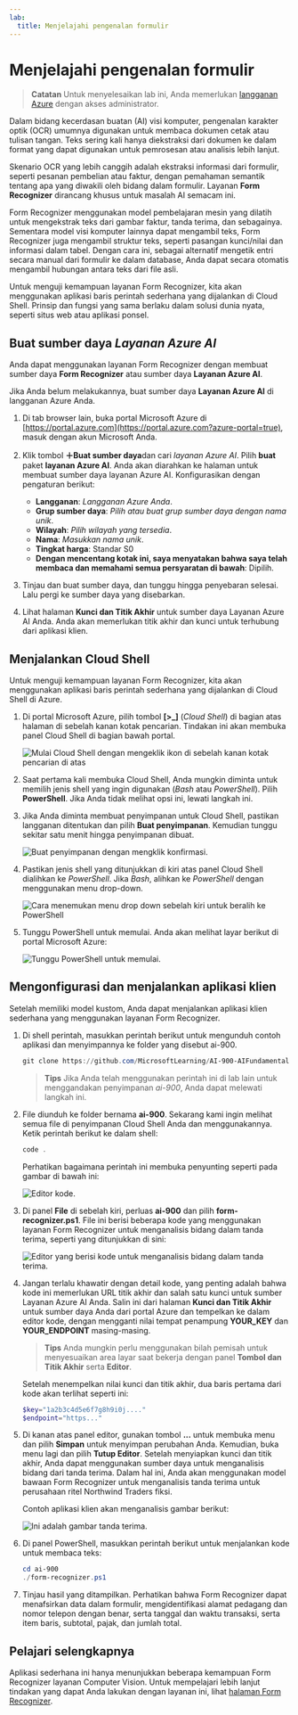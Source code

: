 ```yaml
---
lab:
  title: Menjelajahi pengenalan formulir
---
```


# Menjelajahi pengenalan formulir

> **Catatan** Untuk menyelesaikan lab ini, Anda memerlukan [langganan Azure](https://azure.microsoft.com/free?azure-portal=true) dengan akses administrator.

Dalam bidang kecerdasan buatan (AI) visi komputer, pengenalan karakter optik (OCR) umumnya digunakan untuk membaca dokumen cetak atau tulisan tangan. Teks sering kali hanya diekstraksi dari dokumen ke dalam format yang dapat digunakan untuk pemrosesan atau analisis lebih lanjut.

Skenario OCR yang lebih canggih adalah ekstraksi informasi dari formulir, seperti pesanan pembelian atau faktur, dengan pemahaman semantik tentang apa yang diwakili oleh bidang dalam formulir. Layanan **Form Recognizer** dirancang khusus untuk masalah AI semacam ini.

Form Recognizer menggunakan model pembelajaran mesin yang dilatih untuk mengekstrak teks dari gambar faktur, tanda terima, dan sebagainya. Sementara model visi komputer lainnya dapat mengambil teks, Form Recognizer juga mengambil struktur teks, seperti pasangan kunci/nilai dan informasi dalam tabel. Dengan cara ini, sebagai alternatif mengetik entri secara manual dari formulir ke dalam database, Anda dapat secara otomatis mengambil hubungan antara teks dari file asli. 

Untuk menguji kemampuan layanan Form Recognizer, kita akan menggunakan aplikasi baris perintah sederhana yang dijalankan di Cloud Shell. Prinsip dan fungsi yang sama berlaku dalam solusi dunia nyata, seperti situs web atau aplikasi ponsel.

## Buat sumber daya *Layanan Azure AI*

Anda dapat menggunakan layanan Form Recognizer dengan membuat sumber daya **Form Recognizer** atau sumber daya **Layanan Azure AI**.

Jika Anda belum melakukannya, buat sumber daya **Layanan Azure AI** di langganan Azure Anda.

1. Di tab browser lain, buka portal Microsoft Azure di [https://portal.azure.com](https://portal.azure.com?azure-portal=true), masuk dengan akun Microsoft Anda.

1. Klik tombol **＋Buat sumber daya**dan cari *layanan Azure AI*. Pilih **buat** paket **layanan Azure AI**. Anda akan diarahkan ke halaman untuk membuat sumber daya layanan Azure AI. Konfigurasikan dengan pengaturan berikut:
    - **Langganan**: *Langganan Azure Anda*.
    - **Grup sumber daya**: *Pilih atau buat grup sumber daya dengan nama unik*.
    - **Wilayah**: *Pilih wilayah yang tersedia*.
    - **Nama**: *Masukkan nama unik*.
    - **Tingkat harga**: Standar S0
    - **Dengan mencentang kotak ini, saya menyatakan bahwa saya telah membaca dan memahami semua persyaratan di bawah**: Dipilih.

1. Tinjau dan buat sumber daya, dan tunggu hingga penyebaran selesai. Lalu pergi ke sumber daya yang disebarkan.

1. Lihat halaman **Kunci dan Titik Akhir** untuk sumber daya Layanan Azure AI Anda. Anda akan memerlukan titik akhir dan kunci untuk terhubung dari aplikasi klien.

## Menjalankan Cloud Shell

Untuk menguji kemampuan layanan Form Recognizer, kita akan menggunakan aplikasi baris perintah sederhana yang dijalankan di Cloud Shell di Azure. 

1. Di portal Microsoft Azure, pilih tombol **[>_]** (*Cloud Shell*) di bagian atas halaman di sebelah kanan kotak pencarian. Tindakan ini akan membuka panel Cloud Shell di bagian bawah portal. 

    ![Mulai Cloud Shell dengan mengeklik ikon di sebelah kanan kotak pencarian di atas](media/analyze-receipts/powershell-portal-guide-1.png)

1. Saat pertama kali membuka Cloud Shell, Anda mungkin diminta untuk memilih jenis shell yang ingin digunakan (*Bash* atau *PowerShell*). Pilih **PowerShell**. Jika Anda tidak melihat opsi ini, lewati langkah ini.  

1. Jika Anda diminta membuat penyimpanan untuk Cloud Shell, pastikan langganan ditentukan dan pilih **Buat penyimpanan**. Kemudian tunggu sekitar satu menit hingga penyimpanan dibuat.

    ![Buat penyimpanan dengan mengklik konfirmasi.](media/analyze-receipts/powershell-portal-guide-2.png)

1. Pastikan jenis shell yang ditunjukkan di kiri atas panel Cloud Shell dialihkan ke *PowerShell*. Jika *Bash*, alihkan ke *PowerShell* dengan menggunakan menu drop-down.

    ![Cara menemukan menu drop down sebelah kiri untuk beralih ke PowerShell](media/analyze-receipts/powershell-portal-guide-3.png) 

1. Tunggu PowerShell untuk memulai. Anda akan melihat layar berikut di portal Microsoft Azure:  

    ![Tunggu PowerShell untuk memulai.](media/analyze-receipts/powershell-prompt.png) 

## Mengonfigurasi dan menjalankan aplikasi klien

Setelah memiliki model kustom, Anda dapat menjalankan aplikasi klien sederhana yang menggunakan layanan Form Recognizer.

1. Di shell perintah, masukkan perintah berikut untuk mengunduh contoh aplikasi dan menyimpannya ke folder yang disebut ai-900.

    ```PowerShell
    git clone https://github.com/MicrosoftLearning/AI-900-AIFundamentals ai-900
    ```

    >**Tips** Jika Anda telah menggunakan perintah ini di lab lain untuk menggandakan penyimpanan *ai-900*, Anda dapat melewati langkah ini.

1. File diunduh ke folder bernama **ai-900**. Sekarang kami ingin melihat semua file di penyimpanan Cloud Shell Anda dan menggunakannya. Ketik perintah berikut ke dalam shell:

    ```PowerShell
    code .
    ```

    Perhatikan bagaimana perintah ini membuka penyunting seperti pada gambar di bawah ini: 

    ![Editor kode.](media/analyze-receipts/powershell-portal-guide-4.png)

1. Di panel **File** di sebelah kiri, perluas **ai-900** dan pilih **form-recognizer.ps1**. File ini berisi beberapa kode yang menggunakan layanan Form Recognizer untuk menganalisis bidang dalam tanda terima, seperti yang ditunjukkan di sini:

    ![Editor yang berisi kode untuk menganalisis bidang dalam tanda terima.](media/analyze-receipts/recognize-receipt-code.png)

1. Jangan terlalu khawatir dengan detail kode, yang penting adalah bahwa kode ini memerlukan URL titik akhir dan salah satu kunci untuk sumber Layanan Azure AI Anda. Salin ini dari halaman **Kunci dan Titik Akhir** untuk sumber daya Anda dari portal Azure dan tempelkan ke dalam editor kode, dengan mengganti nilai tempat penampung **YOUR_KEY** dan **YOUR_ENDPOINT** masing-masing.

    > **Tips** Anda mungkin perlu menggunakan bilah pemisah untuk menyesuaikan area layar saat bekerja dengan panel **Tombol dan Titik Akhir** serta **Editor**.

    Setelah menempelkan nilai kunci dan titik akhir, dua baris pertama dari kode akan terlihat seperti ini:

    ```PowerShell
    $key="1a2b3c4d5e6f7g8h9i0j...."    
    $endpoint="https..."
    ```

1. Di kanan atas panel editor, gunakan tombol **...** untuk membuka menu dan pilih **Simpan** untuk menyimpan perubahan Anda. Kemudian, buka menu lagi dan pilih **Tutup Editor**. Setelah menyiapkan kunci dan titik akhir, Anda dapat menggunakan sumber daya untuk menganalisis bidang dari tanda terima. Dalam hal ini, Anda akan menggunakan model bawaan Form Recognizer untuk menganalisis tanda terima untuk perusahaan ritel Northwind Traders fiksi.

    Contoh aplikasi klien akan menganalisis gambar berikut:

    ![Ini adalah gambar tanda terima.](media/analyze-receipts/receipt.jpg)

1. Di panel PowerShell, masukkan perintah berikut untuk menjalankan kode untuk membaca teks:

    ```PowerShell
    cd ai-900
    ./form-recognizer.ps1
    ```

1. Tinjau hasil yang ditampilkan. Perhatikan bahwa Form Recognizer dapat menafsirkan data dalam formulir, mengidentifikasi alamat pedagang dan nomor telepon dengan benar, serta tanggal dan waktu transaksi, serta item baris, subtotal, pajak, dan jumlah total.

## Pelajari selengkapnya

Aplikasi sederhana ini hanya menunjukkan beberapa kemampuan Form Recognizer layanan Computer Vision. Untuk mempelajari lebih lanjut tindakan yang dapat Anda lakukan dengan layanan ini, lihat [halaman Form Recognizer](https://docs.microsoft.com/azure/applied-ai-services/form-recognizer/overview).

